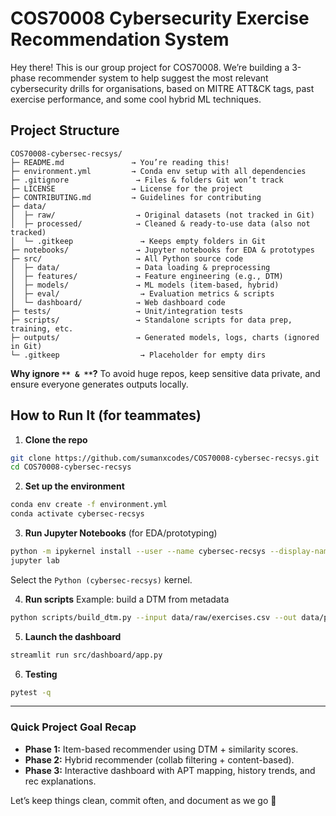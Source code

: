 # COS70008 Cybersecurity Exercise Recommendation System

Hey there! This is our group project for COS70008. We’re building a 3-phase recommender system to help suggest the most relevant cybersecurity drills for organisations, based on MITRE ATT&CK tags, past exercise performance, and some cool hybrid ML techniques.

## Project Structure

```
COS70008-cybersec-recsys/
├─ README.md               → You’re reading this!
├─ environment.yml         → Conda env setup with all dependencies
├─ .gitignore               → Files & folders Git won’t track
├─ LICENSE                 → License for the project
├─ CONTRIBUTING.md         → Guidelines for contributing
├─ data/
│  ├─ raw/                  → Original datasets (not tracked in Git)
│  ├─ processed/            → Cleaned & ready-to-use data (also not tracked)
│  └─ .gitkeep               → Keeps empty folders in Git
├─ notebooks/               → Jupyter notebooks for EDA & prototypes
├─ src/                     → All Python source code
│  ├─ data/                 → Data loading & preprocessing
│  ├─ features/             → Feature engineering (e.g., DTM)
│  ├─ models/               → ML models (item-based, hybrid)
│  ├─ eval/                  → Evaluation metrics & scripts
│  └─ dashboard/            → Web dashboard code
├─ tests/                   → Unit/integration tests
├─ scripts/                 → Standalone scripts for data prep, training, etc.
├─ outputs/                 → Generated models, logs, charts (ignored in Git)
└─ .gitkeep                  → Placeholder for empty dirs
```

**Why ignore **``** & **``**?** To avoid huge repos, keep sensitive data private, and ensure everyone generates outputs locally.

## How to Run It (for teammates)

1. **Clone the repo**

```bash
git clone https://github.com/sumanxcodes/COS70008-cybersec-recsys.git
cd COS70008-cybersec-recsys
```

2. **Set up the environment**

```bash
conda env create -f environment.yml
conda activate cybersec-recsys
```

3. **Run Jupyter Notebooks** (for EDA/prototyping)

```bash
python -m ipykernel install --user --name cybersec-recsys --display-name "Python (cybersec-recsys)"
jupyter lab
```

Select the `Python (cybersec-recsys)` kernel.

4. **Run scripts** Example: build a DTM from metadata

```bash
python scripts/build_dtm.py --input data/raw/exercises.csv --out data/processed/dtm.npz
```

5. **Launch the dashboard**

```bash
streamlit run src/dashboard/app.py
```

6. **Testing**

```bash
pytest -q
```

---

### Quick Project Goal Recap

- **Phase 1:** Item-based recommender using DTM + similarity scores.
- **Phase 2:** Hybrid recommender (collab filtering + content-based).
- **Phase 3:** Interactive dashboard with APT mapping, history trends, and rec explanations.

Let’s keep things clean, commit often, and document as we go 🚀

